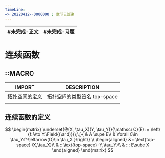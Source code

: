 ```yaml
---
TimeLine: 
=> 20220412--0000000 : 章节已创建
---
```

| #未完成-正文 | #未完成-习题 |
| ------------ | ------------ |

# 连续函数

## ::MACRO

| IMPORT                                                 | DESCRIPTION                           |
| ------------------------------------------------------ | ------------------------------------- |
| [拓扑空间的定义](分析-拓扑-拓扑空间的定义.md#拓扑空间的定义) | 拓扑空间的类型签名 $\text{top-space}$ |
|                                                        |                                       |

## 连续函数的定义

$$
\begin{matrix}
\underset{@(X, \tau_X)(Y, \tau_Y)}{\mathscr C}(E) := 
    \left\{f:A\to Y:\Field{(\and)}{\;\;}{
        & A \supe E\\
        & \forall O\in \tau_Y:f^\leftarrow(O)\in \tau_X
    }\right\}
\\
\begin{aligned}
    & :::\text{top-space} (X,\tau_X)\\
    & :::\text{top-space} (Y,\tau_Y)\\
    & ::: E\sube X
\end{aligned}
\end{matrix}
$$
